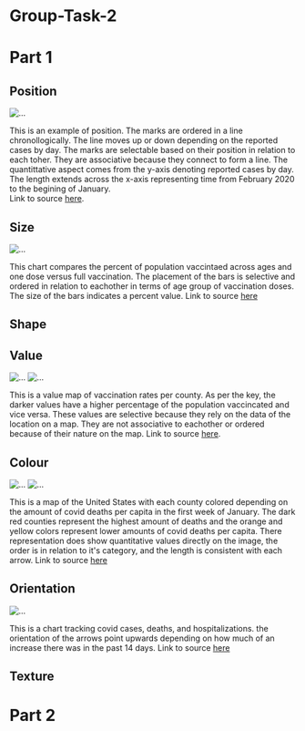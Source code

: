 # Group-Task-2

# Part 1

## Position
![...](https://github.com/natasha-muromceww/Group-Task-2/blob/main/position.png)

This is an example of position. The marks are ordered in a line chronollogically. The line moves up or down depending on the reported cases by day. The marks are selectable based on their position in relation to each toher. They are associative because they connect to form a line. The quantittative aspect comes from the y-axis denoting reported cases by day. The length extends across the x-axis representing time from February 2020 to the begining of January.  
Link to source [here](https://www.nytimes.com/interactive/2021/us/covid-cases.html). 

## Size
![...](https://github.com/natasha-muromceww/Group-Task-2/blob/main/size.png) 

This chart compares the percent of population vaccintaed across ages and one dose versus full vaccination. The placement of the bars is selective and ordered in relation to eachother in terms of age group of vaccination doses. The size of the bars indicates a percent value. 
Link to source [here](https://www.nytimes.com/interactive/2021/us/covid-cases-deaths-tracker.html)

## Shape

## Value
![...](https://github.com/natasha-muromceww/Group-Task-2/blob/main/Value2.png)
![...](https://github.com/natasha-muromceww/Group-Task-2/blob/main/valuekey.png)

This is a value map of vaccination rates per county. As per the key, the darker values have a higher percentage of the population vaccincated and vice versa. These values are selective because they rely on the data of the location on a map. They are not associative to eachother or ordered because of their nature on the map. 
Link to source [here](https://www.nytimes.com/interactive/2021/us/covid-cases.html). 

## Colour
![...](https://github.com/natasha-muromceww/Group-Task-2/blob/main/color.png)
![...](https://github.com/natasha-muromceww/Group-Task-2/blob/main/colorkey.png)

This is a map of the United States with each county colored depending on the amount of covid deaths per capita in the first week of January. The dark red counties represent the highest amount of deaths and the orange and yellow colors represent lower amounts of covid deaths per capita. There representation does show quantitative values directly on the image, the order is in relation to it's category, and the length is consistent with each arrow. 
Link to source [here](https://www.nytimes.com/interactive/2021/us/covid-cases.html)


## Orientation
![...](https://github.com/natasha-muromceww/Group-Task-2/blob/main/orientation.png)

This is a chart tracking covid cases, deaths, and hospitalizations. the orientation of the arrows point upwards depending on how much of an increase there was in the past 14 days. 
Link to source [here](https://www.nytimes.com/interactive/2021/us/covid-cases-deaths-tracker.html)


## Texture


# Part 2
